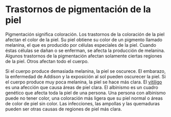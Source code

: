 Trastornos de pigmentación de la piel
=====================================


Pigmentación significa coloración. Los trastornos de la coloración de la piel afectan el color de la piel. Su piel obtiene su color de un pigmento llamado melanina, el que es producido por células especiales de la piel. Cuando éstas células se dañan o se enferman, se afecta la producción de melanina. Algunos trastornos de la pigmentación afectan solamente ciertas regiones de la piel. Otros afectan todo el cuerpo. 


Si el cuerpo produce demasiada melanina, la piel se oscurece. El embarazo, la enfermedad de Addison y la exposición al sol pueden oscurecer la piel. Si el cuerpo produce muy poca melanina, la piel se hace más clara. El [vitiligo](https://medlineplus.gov/spanish/vitiligo.html) es una afección que causa áreas de piel clara. El albinismo es un cuadro genético que afecta toda la piel de una persona. Una persona con albinismo puede no tener color, una coloración más ligera que su piel normal o áreas de color de piel sin color. Las infecciones, las ampollas y las quemaduras pueden ser otras causas de regiones de piel más clara. 

